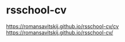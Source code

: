 # rsschool-cv
https://romansavitskij.github.io/rsschool-cv/cv  
https://romansavitskij.github.io/rsschool-cv/
